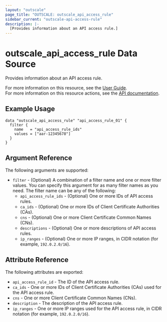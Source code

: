 ```yaml
---
layout: "outscale"
page_title: "OUTSCALE: outscale_api_access_rule"
sidebar_current: "outscale-api-access-rule"
description: |-
  [Provides information about an API access rule.]
---
```


# outscale_api_access_rule Data Source

Provides information about an API access rule.

For more information on this resource, see the [User Guide](https://docs.outscale.com/en/userguide/About-API-Access-Rules.html).  
For more information on this resource actions, see the [API documentation](https://docs.outscale.com/api#3ds-outscale-api-apiaccessrule).

## Example Usage

```hcl
data "outscale_api_access_rule" "api_access_rule_01" {
  filter {
    name   = "api_access_rule_ids"
    values = ["aar-12345678"]
  }
}
```

## Argument Reference

The following arguments are supported:

* `filter` - (Optional) A combination of a filter name and one or more filter values. You can specify this argument for as many filter names as you need. The filter name can be any of the following:
    * `api_access_rule_ids` - (Optional) One or more IDs of API access rules.
    * `ca_ids` - (Optional) One or more IDs of Client Certificate Authorities (CAs).
    * `cns` - (Optional) One or more Client Certificate Common Names (CNs).
    * `descriptions` - (Optional) One or more descriptions of API access rules.
    * `ip_ranges` - (Optional) One or more IP ranges, in CIDR notation (for example, `192.0.2.0/16`).

## Attribute Reference

The following attributes are exported:

* `api_access_rule_id` -  The ID of the API access rule.
* `ca_ids` - One or more IDs of Client Certificate Authorities (CAs) used for the API access rule.
* `cns` - One or more Client Certificate Common Names (CNs).
* `description` - The description of the API access rule.
* `ip_ranges` - One or more IP ranges used for the API access rule, in CIDR notation (for example, `192.0.2.0/16`).
